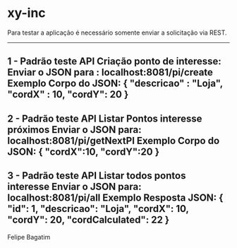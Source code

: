 # xy-inc

Para testar a aplicação é necessário somente enviar a solicitação via REST.

------------------------------------------------
1 - Padrão teste API Criação ponto de interesse:
Enviar o JSON para : localhost:8081/pi/create
Exemplo Corpo do JSON:
{
"descricao" : "Loja",
"cordX" : 10,
"cordY": 20
}
------------------------------------------------
2 - Padrão teste API Listar Pontos interesse próximos
Enviar o JSON para: localhost:8081/pi/getNextPI
Exemplo Corpo do JSON:
{
	"cordX":10,
	"cordY":20
}
------------------------------------------------
3 - Padrão teste API Listar todos pontos interesse
Enviar o JSON para: localhost:8081/pi/all
Exemplo Resposta JSON:
    {
        "id": 1,
        "descricao": "Loja",
        "cordX": 10,
        "cordY": 20,
        "cordCalculated": 22
    }
------------------------------------------------

Felipe Bagatim
